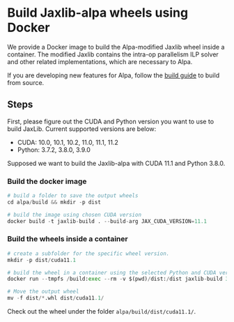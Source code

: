 # Build Jaxlib-alpa wheels using Docker
We provide a Docker image to build the Alpa-modified Jaxlib wheel inside a container. The modified Jaxlib contains 
the intra-op parallelism ILP solver and other related implementations, which are necessary to Alpa.

If you are developing new features for Alpa, follow the [build guide](https://alpa-projects.github.io/install/from_source.html#install-from-source) 
to build from source.

## Steps
First, please figure out the CUDA and Python version you want to use to build JaxLib. Current supported versions are below:
- CUDA: 10.0, 10.1, 10.2, 11.0, 11.1, 11.2
- Python: 3.7.2, 3.8.0, 3.9.0

Supposed we want to build the Jaxlib-alpa with CUDA 11.1 and Python 3.8.0.
### Build the docker image
```python
# build a folder to save the output wheels
cd alpa/build && mkdir -p dist

# build the image using chosen CUDA version
docker build -t jaxlib-build . --build-arg JAX_CUDA_VERSION=11.1
```

### Build the wheels inside a container
```python
# create a subfolder for the specific wheel version. 
mkdir -p dist/cuda11.1

# build the wheel in a container using the selected Python and CUDA versions
docker run --tmpfs /build:exec --rm -v $(pwd)/dist:/dist jaxlib-build 3.8.0 cuda 11.1

# Move the output wheel
mv -f dist/*.whl dist/cuda11.1/
```
Check out the wheel under the folder ``alpa/build/dist/cuda11.1/``.